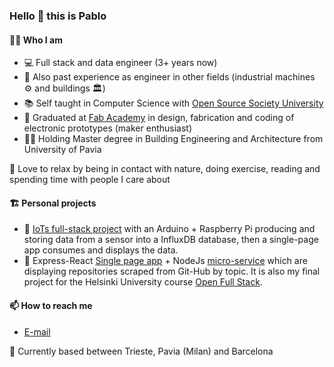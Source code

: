 ### Hello 👋 this is Pablo
  
#### 🙋‍♂️ Who I am

- 💻 Full stack and data engineer (3+ years now)
- 👷 Also past experience as engineer in other fields (industrial machines ⚙️ and buildings 🏛️)  
- 📚 Self taught in Computer Science with [Open Source Society University](https://github.com/ossu/computer-science)     
- 🧰 Graduated at [Fab Academy](http://archive.fabacademy.org/fabacademy2017/opendot/students/103/index.html) in design, fabrication and coding of electronic prototypes (maker enthusiast)     
- 👨‍🎓 Holding Master degree in Building Engineering and Architecture from University of Pavia

💚 Love to relax by being in contact with nature, doing exercise, reading and spending time with people I care about

#### 🏗️ Personal projects
- 🌱 [IoTs full-stack project](https://github.com/pcolt/iots-full-stack) with an Arduino + Raspberry Pi producing and storing data from a sensor into a InfluxDB database, then a single-page app consumes and displays the data.
- 🌲 Express-React [Single page app](https://github.com/pcolt/react-scraper) + NodeJs [micro-service](https://github.com/pcolt/playwright-scraper) which are displaying repositories scraped from Git-Hub by topic. It is also my final project for the Helsinki University course [Open Full Stack](https://fullstackopen.com/en/).

#### 📫 How to reach me
- [E-mail](mailto:pcoltinfo@fastmail.com)  

🏡 Currently based between Trieste, Pavia (Milan) and Barcelona

<!--
🤔 Do you want to get in touch? That's cool! Please check my contacts below.

#### 🔋 How I recharge
#### 🏡 Where I am

- 🚅 currently based between Trieste, Pavia (near Milan) and Barcelona

**pcolt/pcolt** is a ✨ _special_ ✨ repository because its `README.md` (this file) appears on your GitHub profile.

Here are some ideas to get you started:

- 🔭 I’m currently working on ...
- 🌱 I’m currently learning ...
- 👯 I’m looking to collaborate on ...
- 🤔 I’m looking for help with ...
- 💬 Ask me about ...
- 📫 How to reach me: ...
- 😄 Pronouns: ...
- ⚡ Fun fact: ...
-->
